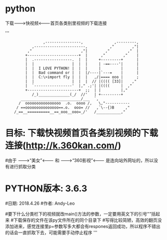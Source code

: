 # python
下载--->快视频&lt;---首页各类别里视频的下载连接

'''


                     ,----------------,              ,---------,
                ,-----------------------,          ,"        ,"|
              ,"                      ,"|        ,"        ,"  |
             +-----------------------+  |      ,"        ,"    |
             |  .-----------------.  |  |     +---------+      |
             |  |                 |  |  |     | -==----'|      |
             |  |  I LOVE PYTHON! |  |  |     |         |      |
             |  |  Bad command or |  |  |/----|`---=    |      |
             |  |  C:\>import fly |  |  |   ,/|==== ooo |      ;
             |  |                 |  |  |  // |(((( [33]|    ,"
             |  `-----------------'  |," .;'| |((((     |  ,"
             +-----------------------+  ;;  | |         |,"
                /_)______________(_/  //'   | +---------+
           ___________________________/___  `,
          /  oooooooooooooooo  .o.  oooo /,   \,"-----------
         / ==ooooooooooooooo==.o.  ooo= //   ,`\--{)B     ,"
        /_==__==========__==_ooo__ooo=_/'   /___________,"
         



# 目标: 下载快视频首页各类别视频的下载连接(http://k.360kan.com/)
#由于 --->“美女”<--- 和 --->“360影视”<--- 是连向站外网址的，所以没有进行抓取分类
# PYTHON版本: 3.6.3
#日期: 2018.4.26
#作者: Andy-Leo

#要下什么分类栏下的视频就改main()方法的参数，一定要用英文下的引号""括起来
#下载保存的文件在该py文件所在的同个目录下
#写得比较简陋，高效的翻页没添加进来，感觉连接里p=参数写多大都会有respones返回成功，所以程序不错出的话会一直抓取下去，可能需要手动停止程序
'''

